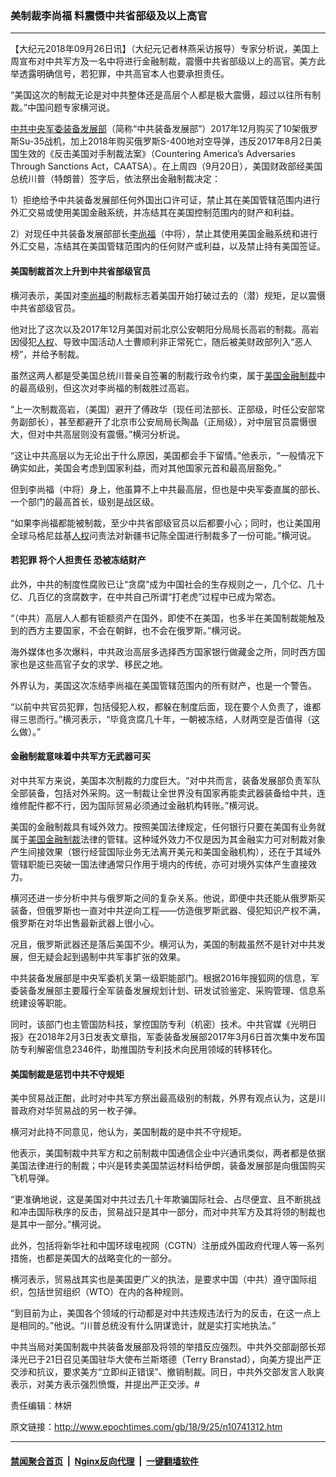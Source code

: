 ### 美制裁李尚福 料震慑中共省部级及以上高官
------------------------

<p>【大纪元2018年09月26日讯】（大纪元记者林燕采访报导）专家分析说，美国上周宣布对中共军方及一名中将进行金融制裁，震慑中共省部级以上的高官。美方此举透露明确信号，若犯罪，中共高官本人也要承担责任。</p>
<p>“美国这次的制裁无论是对中共整体还是高层个人都是极大震慑，超过以往所有制裁。”中国问题专家横河说。</p>
<p><a href="http://www.epochtimes.com/gb/tag/%E4%B8%AD%E5%85%B1%E4%B8%AD%E5%A4%AE%E5%86%9B%E5%A7%94%E8%A3%85%E5%A4%87%E5%8F%91%E5%B1%95%E9%83%A8.html">中共中央军委装备发展部</a>（简称“中共装备发展部”）2017年12月购买了10架俄罗斯Su-35战机，加上2018年购买俄罗斯S-400地对空导弹，违反2017年8月2日美国生效的《反击美国对手制裁法案》（Countering America’s Adversaries Through Sanctions Act，CAATSA）。在上周四（9月20日），美国财政部经美国总统川普（特朗普）签字后，依法祭出金融制裁决定：</p>
<p>1）拒绝给予中共装备发展部任何外国出口许可证，禁止其在美国管辖范围内进行外汇交易或使用美国金融系统，并冻结其在美国控制范围内的财产和利益。</p>
<p>2）对现任中共装备发展部部长<a href="http://www.epochtimes.com/gb/tag/%E6%9D%8E%E5%B0%9A%E7%A6%8F.html">李尚福</a>（中将），禁止其使用美国金融系统和进行外汇交易，冻结其在美国管辖范围内的任何财产或利益，以及禁止持有美国签证。</p>
<h4>美国制裁首次上升到中共省部级官员</h4>
<p>横河表示，美国对<a href="http://www.epochtimes.com/gb/tag/%E6%9D%8E%E5%B0%9A%E7%A6%8F.html">李尚福</a>的制裁标志着美国开始打破过去的（潜）规矩，足以震慑中共省部级官员。</p>
<p>他对比了这次以及2017年12月美国对前北京公安朝阳分局局长高岩的制裁。高岩因侵犯<a href="http://www.epochtimes.com/gb/tag/%E4%BA%BA%E6%9D%83.html">人权</a>、导致中国活动人士曹顺利非正常死亡，随后被美财政部列入“恶人榜”，并给予制裁。</p>
<p>虽然这两人都是受美国总统川普亲自签署的制裁行政令约束，属于<a href="http://www.epochtimes.com/gb/tag/%E7%BE%8E%E5%9B%BD%E9%87%91%E8%9E%8D%E5%88%B6%E8%A3%81.html">美国金融制裁</a>中的最高级别，但这次对李尚福的制裁胜过高岩。</p>
<p>“上一次制裁高岩，（美国）避开了傅政华（现任司法部长、正部级，时任公安部常务副部长），甚至都避开了北京市公安局局长陶晶（正局级），对中层官员震慑很大，但对中共高层则没有震慑。”横河分析说。</p>
<p>“这让中共高层以为无论出于什么原因，美国都会手下留情。”他表示，“一般情况下确实如此，美国会考虑到国家利益，而对其他国家元首和最高层豁免。”</p>
<p>但到李尚福（中将）身上，他虽算不上中共最高层，但也是中央军委直属的部长、一个部门的最高首长，级别是战区级。</p>
<p>“如果李尚福都能被制裁，至少中共省部级官员以后都要小心；同时，也让美国用全球马格尼兹基<a href="http://www.epochtimes.com/gb/tag/%E4%BA%BA%E6%9D%83.html">人权</a>问责法对新疆书记陈全国进行制裁多了一份可能。”横河说。</p>
<h4>若犯罪 将个人担责任 恐被冻结财产</h4>
<p>此外，中共的制度性腐败已让“贪腐”成为中国社会的生存规则之一，几个亿、几十亿、几百亿的贪腐数字，在中共自己所谓“打老虎”过程中已成为常态。</p>
<p>“（中共）高层人人都有钜额资产在国外，即使不在美国，也多半在美国制裁能触及到的西方主要国家，不会在朝鲜，也不会在俄罗斯。”横河说。</p>
<p>海外媒体也多次爆料，中共政治高层多选择西方国家银行做藏金之所，同时西方国家也是这些高官子女的求学、移民之地。</p>
<p>外界认为，美国这次冻结李尚福在美国管辖范围内的所有财产，也是一个警告。</p>
<p>“以前中共官员犯罪，包括侵犯人权，都躲在制度后面，现在要个人负责了，谁都得三思而行。”横河表示，“毕竟贪腐几十年，一朝被冻结，人财两空是否值得（这么做）。”</p>
<h4>金融制裁意味着中共军方无武器可买</h4>
<p>对中共军方来说，美国本次制裁的力度巨大。“对中共而言，装备发展部负责军队全部装备，包括对外采购。这一制裁让全世界没有国家再能卖武器装备给中共，连维修配件都不行，因为国际贸易必须通过金融机构转账。”横河说。</p>
<p>美国的金融制裁具有域外效力。按照美国法律规定，任何银行只要在美国有业务就属于<a href="http://www.epochtimes.com/gb/tag/%E7%BE%8E%E5%9B%BD%E9%87%91%E8%9E%8D%E5%88%B6%E8%A3%81.html">美国金融制裁</a>法律的管辖。这种域外效力不仅是因为其金融实力可对制裁对象产生间接效果（银行经营国际业务无法离开美元和美国金融机构），还在于其域外管辖职能已突破一国法律通常只作用于境内的传统，亦可对境外实体产生直接效力。</p>
<p>横河还进一步分析中共与俄罗斯之间的复杂关系。他说，即便中共还能从俄罗斯买装备，但俄罗斯也一直对中共逆向工程——仿造俄罗斯武器、侵犯知识产权不满，俄罗斯在对华出售最新武器上很小心。</p>
<p>况且，俄罗斯武器还是落后美国不少。横河认为，美国的制裁虽然不是针对中共发展，但无疑会起到遏制中共军事扩张的效果。</p>
<p>中共装备发展部是中央军委机关第一级职能部门。根据2016年搜狐网的信息，军委装备发展部主要履行全军装备发展规划计划、研发试验鉴定、采购管理、信息系统建设等职能。</p>
<p>同时，该部门也主管国防科技，掌控国防专利（机密）技术。中共官媒《光明日报》在2018年2月3日发表文章指，军委装备发展部2017年3月6日首次集中发布国防专利解密信息2346件，助推国防专利技术向民用领域的转移转化。</p>
<h4>美国制裁是惩罚中共不守规矩</h4>
<p>美中贸易战正酣，此时对中共军方祭出最高级别的制裁，外界有观点认为，这是川普政府对华贸易战的另一枚子弹。</p>
<p>横河对此持不同意见，他认为，美国制裁的是中共不守规矩。</p>
<p>他表示，美国制裁中共军方和之前制裁中国通信企业中兴通讯类似，两者都是依据美国法律进行的制裁；中兴是转卖美国禁运材料给伊朗，装备发展部是向俄国购买飞机导弹。</p>
<p>“更准确地说，这是美国对中共过去几十年欺骗国际社会、占尽便宜、且不断挑战和冲击国际秩序的反击，贸易战只是其中一部分，而对中共军方及其将领的制裁也是其中一部分。”横河说。</p>
<p>此外，包括将新华社和中国环球电视网（CGTN）注册成外国政府代理人等一系列措施，也都是美国大的战略变化的一部分。</p>
<p>横河表示，贸易战其实也是美国更广义的执法，是要求中国（中共）遵守国际组织，包括世贸组织（WTO）在内的各种规则。</p>
<p>“到目前为止，美国各个领域的行动都是对中共违规违法行为的反击，在这一点上是相同的。”他说。“川普总统没有什么阴谋诡计，就是实打实地执法。”</p>
<p>中共当局对美国制裁中共装备发展部及将领的举措反应强烈。中共外交部副部长郑泽光已于21日召见美国驻华大使布兰斯塔德（Terry Branstad），向美方提出严正交涉和抗议，要求美方“立即纠正错误”、撤销制裁。同日，中共外交部发言人耿爽表示，对美方表示强烈愤慨，并提出严正交涉。#</p>
<p>责任编辑：林妍</p>

原文链接：http://www.epochtimes.com/gb/18/9/25/n10741312.htm


------------------------
#### [禁闻聚合首页](https://github.com/gfw-breaker/banned-news/blob/master/README.md) &nbsp;|&nbsp; [Nginx反向代理](https://github.com/gfw-breaker/open-proxy/blob/master/README.md) &nbsp;|&nbsp; [一键翻墙软件](https://github.com/gfw-breaker/nogfw/blob/master/README.md)